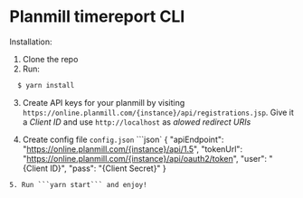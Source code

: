 # Planmill timereport CLI

Installation:
1. Clone the repo
2. Run:
```sh
  $ yarn install
```
3. Create API keys for your planmill by visiting ```https://online.planmill.com/{instance}/api/registrations.jsp```. Give it a _Client ID_ and use ```http://localhost``` as _alowed redirect URIs_

4. Create config file ```config.json```
```json`
{
  "apiEndpoint": "https://online.planmill.com/{instance}/api/1.5",
    "tokenUrl": "https://online.planmill.com/{instance}/api/oauth2/token",
    "user": "{Client ID}",
    "pass": "{Client Secret}"
}
```
5. Run ```yarn start``` and enjoy!
